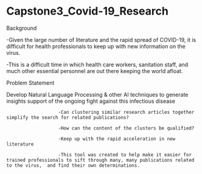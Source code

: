 # Capstone3_Covid-19_Research

Background

-Given the large number of literature and the rapid spread of COVID-19, it is difficult for health professionals to keep up with new information on the virus. 

-This is a difficult time in which health care workers, sanitation staff, and much other essential personnel are out there keeping the world afloat. 

Problem Statement 

Develop Natural Language Processing & other AI  techniques to generate insights support of the ongoing fight against this infectious disease 

                       -Can clustering similar research articles together simplify the search for related publications? 

                       -How can the content of the clusters be qualified?

                       -Keep up with the rapid acceleration in new literature

                       -This tool was created to help make it easier for trained professionals to sift through many, many publications related to the virus,  and find their own determinations.
                         

